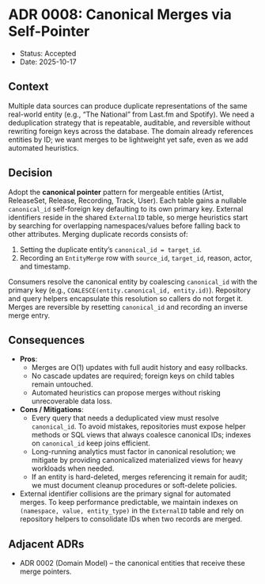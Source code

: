 # ADR 0008: Canonical Merges via Self-Pointer

- Status: Accepted
- Date: 2025-10-17

## Context
Multiple data sources can produce duplicate representations of the same real-world entity (e.g., “The National” from Last.fm and Spotify). We need a deduplication strategy that is repeatable, auditable, and reversible without rewriting foreign keys across the database. The domain already references entities by ID; we want merges to be lightweight yet safe, even as we add automated heuristics.

## Decision
Adopt the **canonical pointer** pattern for mergeable entities (Artist, ReleaseSet, Release, Recording, Track, User). Each table gains a nullable `canonical_id` self-foreign key defaulting to its own primary key. External identifiers reside in the shared `ExternalID` table, so merge heuristics start by searching for overlapping namespaces/values before falling back to other attributes. Merging duplicate records consists of:

1. Setting the duplicate entity’s `canonical_id = target_id`.
2. Recording an `EntityMerge` row with `source_id`, `target_id`, reason, actor, and timestamp.

Consumers resolve the canonical entity by coalescing `canonical_id` with the primary key (e.g., `COALESCE(entity.canonical_id, entity.id)`). Repository and query helpers encapsulate this resolution so callers do not forget it. Merges are reversible by resetting `canonical_id` and recording an inverse merge entry.

## Consequences
- **Pros**:
  - Merges are O(1) updates with full audit history and easy rollbacks.
  - No cascade updates are required; foreign keys on child tables remain untouched.
  - Automated heuristics can propose merges without risking unrecoverable data loss.
- **Cons / Mitigations**:
  - Every query that needs a deduplicated view must resolve `canonical_id`. To avoid mistakes, repositories must expose helper methods or SQL views that always coalesce canonical IDs; indexes on `canonical_id` keep joins efficient.
  - Long-running analytics must factor in canonical resolution; we mitigate by providing canonicalized materialized views for heavy workloads when needed.
  - If an entity is hard-deleted, merges referencing it remain for audit; we must document cleanup procedures or soft-delete policies.
- External identifier collisions are the primary signal for automated merges. To keep performance predictable, we maintain indexes on `(namespace, value, entity_type)` in the `ExternalID` table and rely on repository helpers to consolidate IDs when two records are merged.

## Adjacent ADRs
- ADR 0002 (Domain Model) – the canonical entities that receive these merge pointers.
